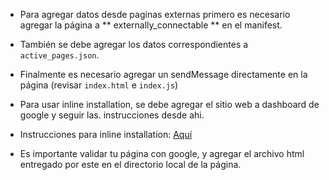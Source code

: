 * Para agregar datos desde paginas externas primero es necesario agregar la página a ** externally_connectable ** en el manifest.

* También se debe agregar los datos correspondientes a ```active_pages.json```.

* Finalmente es necesario agregar un sendMessage directamente en la página (revisar ```index.html``` e ```index.js```)




* Para usar inline installation, se debe agregar el sitio web a dashboard de google y seguir las. instrucciones desde ahi.

* Instrucciones para inline installation: [Aquí](https://timleland.com/chrome-extension-inline-installation/)

* Es importante validar tu página con google, y agregar el archivo html entregado por este en el directorio local de la página.
